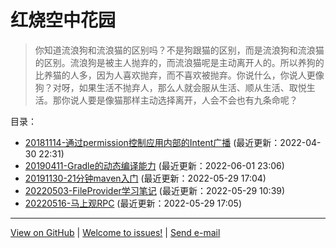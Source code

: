 红烧空中花园
===

> 你知道流浪狗和流浪猫的区别吗？不是狗跟猫的区别，而是流浪狗和流浪猫的区别。流浪狗是被主人抛弃的，而流浪猫呢是主动离开人的。所以养狗的比养猫的人多，因为人喜欢抛弃，而不喜欢被抛弃。你说什么，你说人更像狗？对呀，如果生活不抛弃人，那么人就会服从生活、顺从生活、取悦生活。那你说人要是像猫那样主动选择离开，人会不会也有九条命呢？

目录：

- [20181114-通过permission控制应用内部的Intent广播](20181114-通过permission控制应用内部的Intent广播.md) (最近更新：2022-04-30 22:31)
- [20190411-Gradle的动态编译能力](20190411-Gradle的动态编译能力.md) (最近更新：2022-06-01 23:06)
- [20191130-21分钟maven入门](20191130-21分钟maven入门.md) (最近更新：2022-05-29 17:04)
- [20220503-FileProvider学习笔记](20220503-FileProvider学习笔记.md) (最近更新：2022-05-29 10:39)
- [20220516-马上观RPC](20220516-马上观RPC.md) (最近更新：2022-05-29 17:05)


-------

[View on GitHub](https://github.com/PhantomQi/phantomqi.github.io) \| [Welcome to issues!](https://github.com/PhantomQi/phantomqi.github.io/issues) \| [Send e-mail](mailto:phantomqi@qq.com) 


